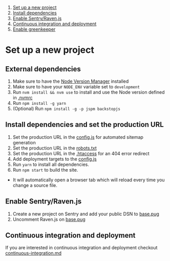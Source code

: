 1. [Set up a new project](#set-up-a-new-project)
  1. [Install dependencies](#install-dependencies)
  2. [Enable Sentry/Raven.js](#enable-sentryravenjs)
  3. [Continuous integration and deployment](#continuous-integration-and-deployment)
  4. [Enable greenkeeper](#enable-greenkeeper)


# Set up a new project


## External dependencies
1. Make sure to have the [Node Version Manager](https://github.com/creationix/nvm) installed
2. Make sure to have your `NODE_ENV` variable set to `development`
3. Run `nvm install && nvm use` to install and use the Node version defined in [.nvmrc](../.nvmrc)
4. Run `npm install -g yarn`
5. (Optional) Run `npm install -g -p jspm backstopjs`


## Install dependencies and set the production URL
1. Set the production URL in the [config.js](../_gulpfile/config.js#L15) for automated sitemap generation
2. Set the production URL in the [robots.txt](../source/robots.txt#L1)
3. Set the production URL in the [.htaccess](../source/.htaccess#L42) for an 404 error redirect
4. Add deployment targets to the [config.js](../_gulpfile/config.js#L17)
5. Run `yarn` to install all dependencies.
6. Run `npm start` to build the site.
  * It will automatically open a browser tab which will reload every time you change a source file.


## Enable Sentry/Raven.js
1. Create a new project on Sentry and add your public DSN to [base.pug](../source/_partials/base.pug#L65)
2. Uncomment Raven.js on [base.pug](../source/_partials/base.pug#L63)


## Continuous integration and deployment
If you are interested in continuous integration and deployment checkout [continuous-integration.md](./continuous-integration.md)


<!--
## Enable Greenkeeper (https://greenkeeper.io/)
1. Make sure to have Greenkeeper globally installed (`npm install -g greenkeeper && greenkeeper login`)
2. Enable Greenkeeper for your repository by running `greenkeeper enable`
-->
